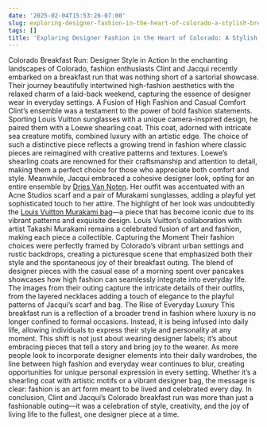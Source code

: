 ```yaml
---
date: '2025-02-04T15:53:26-07:00'
slug: exploring-designer-fashion-in-the-heart-of-colorado-a-stylish-breakfast-run
tags: []
title: 'Exploring Designer Fashion in the Heart of Colorado: A Stylish Breakfast Run'
---
```


Colorado Breakfast Run: Designer Style in Action
In the enchanting landscapes of Colorado, fashion enthusiasts Clint and Jacqui recently embarked on a breakfast run that was nothing short of a sartorial showcase. Their journey beautifully intertwined high-fashion aesthetics with the relaxed charm of a laid-back weekend, capturing the essence of designer wear in everyday settings.
A Fusion of High Fashion and Casual Comfort
Clint&rsquo;s ensemble was a testament to the power of bold fashion statements. Sporting Louis Vuitton sunglasses with a unique camera-inspired design, he paired them with a Loewe shearling coat. This coat, adorned with intricate sea creature motifs, combined luxury with an artistic edge. The choice of such a distinctive piece reflects a growing trend in fashion where classic pieces are reimagined with creative patterns and textures. Loewe&rsquo;s shearling coats are renowned for their craftsmanship and attention to detail, making them a perfect choice for those who appreciate both comfort and style.
Meanwhile, Jacqui embraced a cohesive designer look, opting for an entire ensemble by [Dries Van Noten](https://www.driesvannoten.com/pages/show-ss-24-women). Her outfit was accentuated with an Acne Studios scarf and a pair of Murakami sunglasses, adding a playful yet sophisticated touch to her attire. The highlight of her look was undoubtedly the [Louis Vuitton Murakami bag](https://us.louisvuitton.com/eng-us/new/for-women/louis-vuitton-x-murakami/_/N-t2xost9)—a piece that has become iconic due to its vibrant patterns and exquisite design. Louis Vuitton&rsquo;s collaboration with artist Takashi Murakami remains a celebrated fusion of art and fashion, making each piece a collectible.
Capturing the Moment
Their fashion choices were perfectly framed by Colorado&rsquo;s vibrant urban settings and rustic backdrops, creating a picturesque scene that emphasized both their style and the spontaneous joy of their breakfast outing. The blend of designer pieces with the casual ease of a morning spent over pancakes showcases how high fashion can seamlessly integrate into everyday life.
The images from their outing capture the intricate details of their outfits, from the layered necklaces adding a touch of elegance to the playful patterns of Jacqui&rsquo;s scarf and bag.
The Rise of Everyday Luxury
This breakfast run is a reflection of a broader trend in fashion where luxury is no longer confined to formal occasions. Instead, it is being infused into daily life, allowing individuals to express their style and personality at any moment. This shift is not just about wearing designer labels; it&rsquo;s about embracing pieces that tell a story and bring joy to the wearer.
As more people look to incorporate designer elements into their daily wardrobes, the line between high fashion and everyday wear continues to blur, creating opportunities for unique personal expression in every setting. Whether it&rsquo;s a shearling coat with artistic motifs or a vibrant designer bag, the message is clear: fashion is an art form meant to be lived and celebrated every day.
In conclusion, Clint and Jacqui&rsquo;s Colorado breakfast run was more than just a fashionable outing—it was a celebration of style, creativity, and the joy of living life to the fullest, one designer piece at a time.